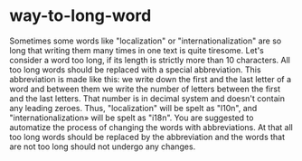 # way-to-long-word
Sometimes some words like "localization" or "internationalization" are so long that writing them many times in one text is quite tiresome.  Let's consider a word too long, if its length is strictly more than 10 characters. All too long words should be replaced with a special abbreviation.  This abbreviation is made like this: we write down the first and the last letter of a word and between them we write the number of letters between the first and the last letters. That number is in decimal system and doesn't contain any leading zeroes.  Thus, "localization" will be spelt as "l10n", and "internationalization» will be spelt as "i18n".  You are suggested to automatize the process of changing the words with abbreviations. At that all too long words should be replaced by the abbreviation and the words that are not too long should not undergo any changes.

